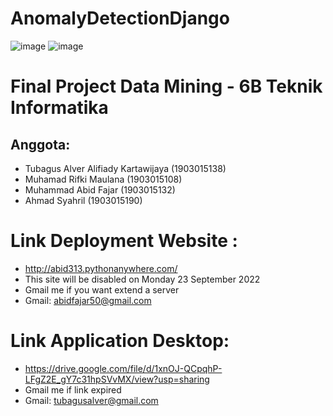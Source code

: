# AnomalyDetectionDjango
![image](https://user-images.githubusercontent.com/69112136/177029289-eaccbd7a-407e-4396-a944-7f73bd6182d9.png)
![image](https://user-images.githubusercontent.com/69112136/177029313-cba52b92-8e99-4b7e-84bc-03eecd040110.png)
# Final Project Data Mining - 6B Teknik Informatika
## Anggota:
- Tubagus Alver Alifiady Kartawijaya (1903015138)
- Muhamad Rifki Maulana (1903015108)
- Muhammad Abid Fajar (1903015132)
- Ahmad Syahril (1903015190)

# Link Deployment Website : 
- http://abid313.pythonanywhere.com/
- This site will be disabled on Monday 23 September 2022
- Gmail me if you want extend a server 
- Gmail: abidfajar50@gmail.com

# Link Application Desktop:
- https://drive.google.com/file/d/1xnOJ-QCpqhP-LFgZ2E_gY7c31hpSVvMX/view?usp=sharing
- Gmail me if link expired 
- Gmail: tubagusalver@gmail.com
